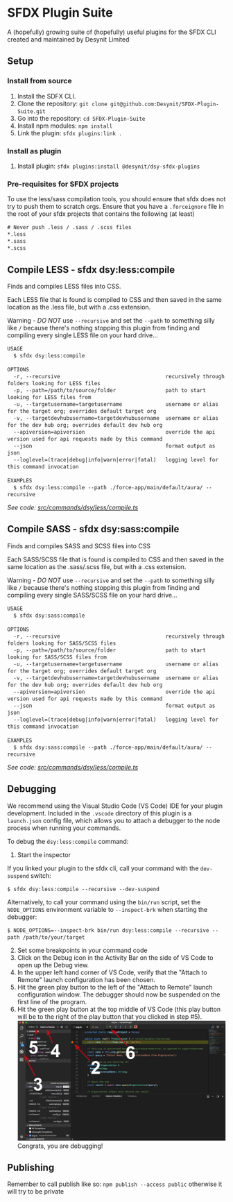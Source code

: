 # SFDX Plugin Suite

A (hopefully) growing suite of (hopefully) useful plugins for the SFDX CLI created and maintained by Desynit Limited

## Setup

### Install from source

1. Install the SDFX CLI.
1. Clone the repository: `git clone git@github.com:Desynit/SFDX-Plugin-Suite.git`
1. Go into the repository: `cd SFDX-Plugin-Suite`
1. Install npm modules: `npm install`
1. Link the plugin: `sfdx plugins:link .`

### Install as plugin

1. Install plugin: `sfdx plugins:install @desynit/dsy-sfdx-plugins`

### Pre-requisites for SFDX projects

To use the less/sass compilation tools, you should ensure that sfdx does not try to push them to scratch orgs. Ensure 
that you have a `.forceignore` file in the root of your sfdx projects that contains the following (at least)

```
# Never push .less / .sass / .scss files
*.less
*.sass
*.scss
```

## Compile LESS - sfdx dsy:less:compile

Finds and compiles LESS files into CSS. 

Each LESS file that is found is compiled to CSS and then saved in the same location as the .less file, but with a .css
extension. 

Warning - *DO NOT* use `--recursive` and set the `--path` to something silly like `/` because there's nothing stopping this
plugin from finding and compiling every single LESS file on your hard drive...

```
USAGE
  $ sfdx dsy:less:compile

OPTIONS
  -r, --recursive                                  recursively through folders looking for LESS files 
  -p, --path=/path/to/source/folder                path to start looking for LESS files from
  -u, --targetusername=targetusername              username or alias for the target org; overrides default target org
  -v, --targetdevhubusername=targetdevhubusername  username or alias for the dev hub org; overrides default dev hub org
  --apiversion=apiversion                          override the api version used for api requests made by this command
  --json                                           format output as json
  --loglevel=(trace|debug|info|warn|error|fatal)   logging level for this command invocation

EXAMPLES
  $ sfdx dsy:less:compile --path ./force-app/main/default/aura/ --recursive
```

_See code: [src/commands/dsy/less/compile.ts](https://github.com/Desynit/SFDX-Plugin-Suite/blob/v0.0.0/src/commands/dsy/less/compile.ts)_

## Compile SASS - sfdx dsy:sass:compile

Finds and compiles SASS and SCSS files into CSS

Each SASS/SCSS file that is found is compiled to CSS and then saved in the same location as the .sass/.scss file, but with a .css
extension. 

Warning - *DO NOT* use `--recursive` and set the `--path` to something silly like `/` because there's nothing stopping this
plugin from finding and compiling every single SASS/SCSS file on your hard drive...

```
USAGE
  $ sfdx dsy:sass:compile

OPTIONS
  -r, --recursive                                  recursively through folders looking for SASS/SCSS files 
  -p, --path=/path/to/source/folder                path to start looking for SASS/SCSS files from
  -u, --targetusername=targetusername              username or alias for the target org; overrides default target org
  -v, --targetdevhubusername=targetdevhubusername  username or alias for the dev hub org; overrides default dev hub org
  --apiversion=apiversion                          override the api version used for api requests made by this command
  --json                                           format output as json
  --loglevel=(trace|debug|info|warn|error|fatal)   logging level for this command invocation

EXAMPLES
  $ sfdx dsy:sass:compile --path ./force-app/main/default/aura/ --recursive
```

_See code: [src/commands/dsy/less/compile.ts](https://github.com/Desynit/SFDX-Plugin-Suite/blob/v0.0.0/src/commands/dsy/less/compile.ts)_

<!-- commandsstop -->
<!-- debugging-your-plugin -->
## Debugging
We recommend using the Visual Studio Code (VS Code) IDE for your plugin development. Included in the `.vscode` directory of this plugin is a `launch.json` config file, which allows you to attach a debugger to the node process when running your commands.

To debug the `dsy:less:compile` command: 
1. Start the inspector
  
If you linked your plugin to the sfdx cli, call your command with the `dev-suspend` switch: 
```sh-session
$ sfdx dsy:less:compile --recursive --dev-suspend
```
  
Alternatively, to call your command using the `bin/run` script, set the `NODE_OPTIONS` environment variable to `--inspect-brk` when starting the debugger:
```sh-session
$ NODE_OPTIONS=--inspect-brk bin/run dsy:less:compile --recursive --path /path/to/your/target
```

2. Set some breakpoints in your command code
3. Click on the Debug icon in the Activity Bar on the side of VS Code to open up the Debug view.
4. In the upper left hand corner of VS Code, verify that the "Attach to Remote" launch configuration has been chosen.
5. Hit the green play button to the left of the "Attach to Remote" launch configuration window. The debugger should now be suspended on the first line of the program. 
6. Hit the green play button at the top middle of VS Code (this play button will be to the right of the play button that you clicked in step #5).
<br><img src=".images/vscodeScreenshot.png" width="480" height="278"><br>
Congrats, you are debugging!

## Publishing
Remember to call publish like so: `npm publish --access public` otherwise it will try to be private